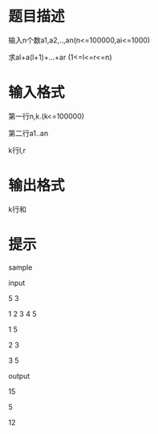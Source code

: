 # 

 
 # 题目描述 
<p>输入n个数a1,a2,..,an(n&lt;=100000,ai&lt;=1000)</p>

<p>求al+a(l+1)+...+ar&nbsp;(1&lt;=l&lt;=r&lt;=n)</p> 

 
 # 输入格式 
<p>第一行n,k.(k&lt;=100000)</p>

<p>第二行a1..an</p>

<p>k行l,r</p> 

 
 # 输出格式 
<p>k行和</p> 

 
 # 提示 
<p>sample</p>

<p>input</p>

<p>5&nbsp;3</p>

<p>1&nbsp;2&nbsp;3&nbsp;4&nbsp;5</p>

<p>1&nbsp;5</p>

<p>2&nbsp;3</p>

<p>3&nbsp;5</p>

<p>output</p>

<p>15</p>

<p>5</p>

<p>12</p>

<p>&nbsp;</p>

<p>&nbsp;</p> 
